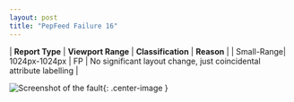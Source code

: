 ```yaml
---
layout: post
title: "PepFeed Failure 16"
---
```

| **Report Type** | **Viewport Range** | **Classification** | **Reason** |
| Small-Range| 1024px-1024px | FP | No significant layout change, just coincidental attribute labelling | 

![Screenshot of the fault](../../../assets/images/PepFeed/fault16/smallrangeWidth1024.png){: .center-image }